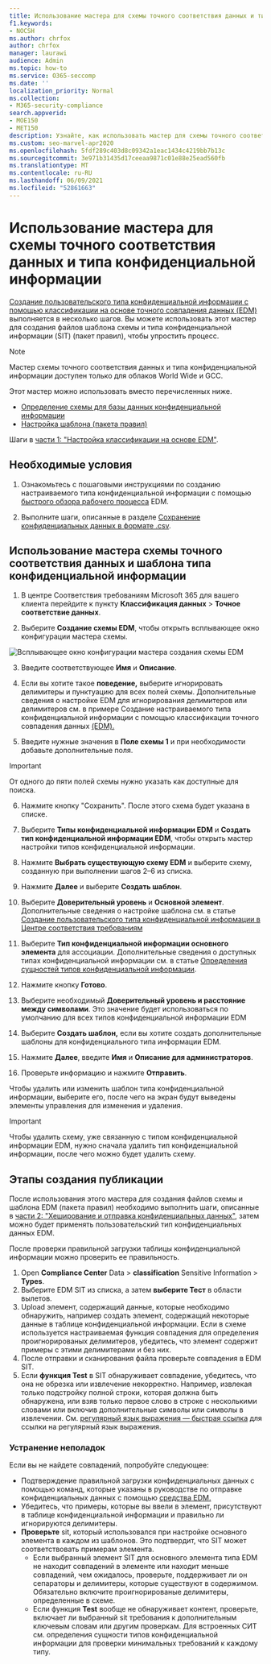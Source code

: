 ```yaml
---
title: Использование мастера для схемы точного соответствия данных и типа конфиденциальной информации
f1.keywords:
- NOCSH
ms.author: chrfox
author: chrfox
manager: laurawi
audience: Admin
ms.topic: how-to
ms.service: O365-seccomp
ms.date: ''
localization_priority: Normal
ms.collection:
- M365-security-compliance
search.appverid:
- MOE150
- MET150
description: Узнайте, как использовать мастер для схемы точного соответствия данных и типа конфиденциальной информации.
ms.custom: seo-marvel-apr2020
ms.openlocfilehash: 5fdf289c403d8c09342a1eac1434c4219bb7b13c
ms.sourcegitcommit: 3e971b31435d17ceeaa9871c01e88e25ead560fb
ms.translationtype: MT
ms.contentlocale: ru-RU
ms.lasthandoff: 06/09/2021
ms.locfileid: "52861663"
---
```

# <a name="use-the-exact-data-match-schema-and-sensitive-information-type-wizard"></a>Использование мастера для схемы точного соответствия данных и типа конфиденциальной информации

[Создание пользовательского типа конфиденциальной информации с помощью классификации на основе точного совпадения данных (EDM)](create-custom-sensitive-information-types-with-exact-data-match-based-classification.md) выполняется в несколько шагов.  Вы можете использовать этот мастер для создания файлов шаблона схемы и типа конфиденциальной информации (SIT) (пакет правил), чтобы упростить процесс.

> [!NOTE]
> Мастер схемы точного соответствия данных и типа конфиденциальной информации доступен только для облаков World Wide и GCC.

Этот мастер можно использовать вместо перечисленных ниже.

- [Определение схемы для базы данных конфиденциальной информации](create-custom-sensitive-information-types-with-exact-data-match-based-classification.md#define-the-schema-for-your-database-of-sensitive-information)
- [Настройка шаблона (пакета правил)](create-custom-sensitive-information-types-with-exact-data-match-based-classification.md#set-up-a-rule-package)

Шаги в [части 1: "Настройка классификации на основе EDM"](create-custom-sensitive-information-types-with-exact-data-match-based-classification.md#part-1-set-up-edm-based-classification).

## <a name="pre-requisites"></a>Необходимые условия

1. Ознакомьтесь с пошаговыми инструкциями по созданию настраиваемого типа конфиденциальной информации с помощью [быстрого обзора рабочего процесса](create-custom-sensitive-information-types-with-exact-data-match-based-classification.md#the-work-flow-at-a-glance) EDM.

2. Выполните шаги, описанные в разделе [Сохранение конфиденциальных данных в формате .csv](create-custom-sensitive-information-types-with-exact-data-match-based-classification.md#save-sensitive-data-in-csv-format).

## <a name="use-the-exact-data-match-schema-and-sensitive-information-type-pattern-wizard"></a>Использование мастера схемы точного соответствия данных и шаблона типа конфиденциальной информации

1. В центре Соответствия требованиям Microsoft 365 для вашего клиента перейдите к пункту **Классификация данных** > **Точное соответствие данных**.

2. Выберите **Создание схемы EDM**, чтобы открыть всплывающее окно конфигурации мастера схемы.

![Всплывающее окно конфигурации мастера создания схемы EDM](../media/edm-schema-wizard-1.png)

3. Введите соответствующее **Имя** и **Описание**.

4. Если вы хотите такое **поведение,** выберите игнорировать делимитеры и пунктуацию для всех полей схемы. Дополнительные сведения о настройке EDM для игнорирования делимитеров или делимитеров см. в примере Создание настраиваемого типа конфиденциальной информации с помощью классификации точного совпадения данных [(EDM).](create-custom-sensitive-information-types-with-exact-data-match-based-classification.md)

5. Введите нужные значения в **Поле схемы 1** и при необходимости добавьте дополнительные поля. 

> [!IMPORTANT]
> От одного до пяти полей схемы нужно указать как доступные для поиска.

6. Нажмите кнопку "Сохранить". После этого схема будет указана в списке.

7. Выберите **Типы конфиденциальной информации EDM** и **Создать тип конфиденциальной информации EDM**, чтобы открыть мастер настройки типов конфиденциальной информации.

8. Нажмите **Выбрать существующую схему EDM** и выберите схему, созданную при выполнении шагов 2–6 из списка.

9. Нажмите **Далее** и выберите **Создать шаблон**.

10. Выберите **Доверительный уровень** и **Основной элемент**.  Дополнительные сведения о настройке шаблона см. в статье [Создание пользовательского типа конфиденциальной информации в Центре соответствия требованиям](create-a-custom-sensitive-information-type.md)

11.  Выберите **Тип конфиденциальной информации основного элемента** для ассоциации. Дополнительные сведения о доступных типах конфиденциальной информации см. в статье [Определения сущностей типов конфиденциальной информации](sensitive-information-type-entity-definitions.md).

12. Нажмите кнопку **Готово**.

13. Выберите необходимый **Доверительный уровень и расстояние между символами**.  Это значение будет использоваться по умолчанию для всех типов конфиденциальной информации EDM

13. Выберите **Создать шаблон,** если вы хотите создать дополнительные шаблоны для конфиденциального типа информации EDM.

14. Нажмите **Далее**, введите **Имя** и **Описание для администраторов**.

15. Проверьте информацию и нажмите **Отправить**.

Чтобы удалить или изменить шаблон типа конфиденциальной информации, выберите его, после чего на экран будут выведены элементы управления для изменения и удаления.

> [!IMPORTANT]
> Чтобы удалить схему, уже связанную с типом конфиденциальной информации EDM, нужно сначала удалить тип конфиденциальной информации, после чего можно будет удалить схему.

## <a name="post-creation-steps"></a>Этапы создания публикации

После использования этого мастера для создания файлов схемы и шаблона EDM (пакета правил) необходимо выполнить шаги, описанные в [ части 2: "Хеширование и отправка конфиденциальных данных"](create-custom-sensitive-information-types-with-exact-data-match-based-classification.md#part-2-hash-and-upload-the-sensitive-data), затем можно будет применять пользовательский тип конфиденциальных данных EDM.

После проверки правильной загрузки таблицы конфиденциальной информации можно проверить ее правильность.

1. Open **Compliance Center** Data  >  **classification** Sensitive Information  >  **Types**.
2. Выберите EDM SIT из списка, а затем **выберите Тест** в области вылетов. 
3. Upload элемент, содержащий данные, которые необходимо обнаружить, например создать элемент, содержащий некоторые данные в таблице конфиденциальной информации. Если в схеме используется настраиваемая функция совпадения для определения проигнорированых делимитеров, убедитесь, что элемент содержит примеры с этими делимитерами и без них.
4. После отправки и сканирования файла проверьте совпадения в EDM SIT.
5. Если **функция Test** в SIT обнаруживает совпадение, убедитесь, что она не обрезка или извлечение некорректно. Например, извлекая только подстройку полной строки, которая должна быть обнаружена, или взяв только первое слово в строке с несколькими словами или включив дополнительные символы или символы в извлечении. См. [регулярный язык выражения — быстрая ссылка](/dotnet/standard/base-types/regular-expression-language-quick-reference) для ссылки на регулярный язык выражения. 

### <a name="troubleshooting"></a>Устранение неполадок

Если вы не найдете совпадений, попробуйте следующее:
- Подтверждение правильной загрузки конфиденциальных данных с помощью команд, которые указаны в руководстве по отправке конфиденциальных данных с помощью [средства EDM.](create-custom-sensitive-information-types-with-exact-data-match-based-classification.md)
- Убедитесь, что примеры, которые вы ввели в элемент, присутствуют в таблице конфиденциальной информации и правильно ли игнорируются делимитеры.
- **Проверьте** sit, который использовался при настройке основного элемента в каждом из шаблонов. Это подтвердит, что SIT может соответствовать примерам элемента. 
  -  Если выбранный элемент SIT для основного элемента типа EDM не находит совпадений в элементе или находит меньше совпадений, чем ожидалось, проверьте, поддерживает ли он сепараторы и делимитеры, которые существуют в содержимом. Обязательно включите проигнорированые делимитеры, определенные в схеме. 
  -  Если функция **Test** вообще не обнаруживает контент, проверьте, включает ли выбранный sit требования к дополнительным ключевым словам или другим проверкам. Для встроенных СИТ [](sensitive-information-type-entity-definitions.md) см. определения сущности типов конфиденциальной информации для проверки минимальных требований к каждому типу.
